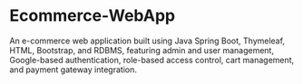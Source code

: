 # Ecommerce-WebApp
An e-commerce web application built using Java Spring Boot, Thymeleaf, HTML, Bootstrap, and RDBMS, featuring admin and user management, Google-based authentication, role-based access control, cart management, and payment gateway integration.
